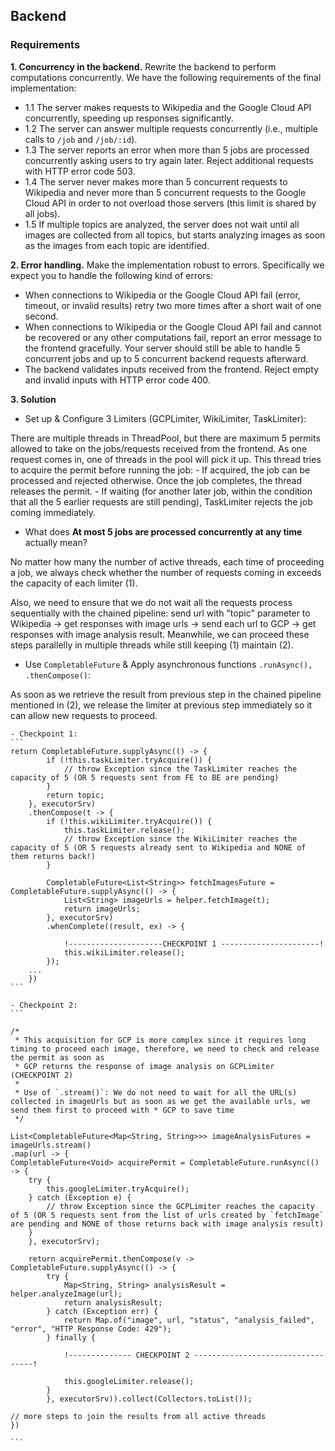 ## Backend
### Requirements
**1. Concurrency in the backend.** Rewrite the backend to perform computations concurrently. We have the following requirements of the final implementation:

* 1.1 The server makes requests to Wikipedia and the Google Cloud API concurrently, speeding up responses significantly.
* 1.2 The server can answer multiple requests concurrently (i.e., multiple calls to `/job` and `/job/:id`).
* 1.3 The server reports an error when more than 5 jobs are processed concurrently asking users to try again later. Reject additional requests with HTTP error code 503.
* 1.4 The server never makes more than 5 concurrent requests to Wikipedia and never more than 5 concurrent requests to the Google Cloud API in order to not overload those servers (this limit is shared by all jobs).
* 1.5 If multiple topics are analyzed, the server does not wait until all images are collected from all topics, but starts analyzing images as soon as the images from each topic are identified.

**2. Error handling.** Make the implementation robust to errors. Specifically we expect you to handle the following kind of errors:

* When connections to Wikipedia or the Google Cloud API fail (error, timeout, or invalid results) retry two more times after a short wait of one second.
* When connections to Wikipedia or the Google Cloud API fail and cannot be recovered or any other computations fail, report an error message to the frontend gracefully. Your server should still be able to handle 5 concurrent jobs and up to 5 concurrent backend requests afterward.
* The backend validates inputs received from the frontend. Reject empty and invalid inputs with HTTP error code 400.

**3. Solution** 

* Set up & Configure 3 Limiters (GCPLimiter, WikiLimiter, TaskLimiter): 

There are multiple threads in ThreadPool, but there are maximum 5 permits allowed to take on the jobs/requests received from the frontend. As one request comes in, one of threads in the pool will pick it up. This thread tries to acquire the permit before running the job:
    - If acquired, the job can be processed and rejected otherwise. Once the job completes, the thread releases the permit.
    - If waiting (for another later job, within the condition that all the 5 earlier requests are still pending), TaskLimiter rejects the job coming immediately.

* What does **At most 5 jobs are processed concurrently at any time** actually mean? 

No matter how many the number of active threads, each time of proceeding a job, we always check whether the number of requests coming in exceeds the capacity of each limiter (1). 

Also, we need to ensure that we do not wait all the requests process sequentially with the chained pipeline: send url with "topic" parameter to Wikipedia -> get responses with image urls -> send each url to GCP -> get responses with image analysis result. Meanwhile, we can proceed these steps parallelly in multiple threads while still keeping (1) maintain (2).

* Use `CompletableFuture` & Apply asynchronous functions `.runAsync(), .thenCompose()`: 

As soon as we retrieve the result from previous step in the chained pipeline mentioned in (2), we release the limiter at previous step immediately so it can allow new requests to proceed.

    - Checkpoint 1:
    ```
    return CompletableFuture.supplyAsync(() -> {
            if (!this.taskLimiter.tryAcquire()) {
                // throw Exception since the TaskLimiter reaches the capacity of 5 (OR 5 requests sent from FE to BE are pending)
            }
            return topic;
        }, executorSrv)
        .thenCompose(t -> {
            if (!this.wikiLimiter.tryAcquire()) {
                this.taskLimiter.release(); 
                // throw Exception since the WikiLimiter reaches the capacity of 5 (OR 5 requests already sent to Wikipedia and NONE of them returns back!)
            }

            CompletableFuture<List<String>> fetchImagesFuture = CompletableFuture.supplyAsync(() -> {
                List<String> imageUrls = helper.fetchImage(t); 
                return imageUrls;
            }, executorSrv)
            .whenComplete((result, ex) -> { 
                
                !---------------------CHECKPOINT 1 ----------------------!
                this.wikiLimiter.release();
            });
        ...
        })
    ```
    
    - Checkpoint 2:
    ```

    /*
     * This acquisition for GCP is more complex since it requires long timing to proceed each image, therefore, we need to check and release the permit as soon as 
     * GCP returns the response of image analysis on GCPLimiter (CHECKPOINT 2)
     *
     * Use of `.stream()`: We do not need to wait for all the URL(s) collected in imageUrls but as soon as we get the available urls, we send them first to proceed with * GCP to save time
     */
    
    List<CompletableFuture<Map<String, String>>> imageAnalysisFutures = imageUrls.stream()
    .map(url -> {
    CompletableFuture<Void> acquirePermit = CompletableFuture.runAsync(() -> {
        try {
            this.googleLimiter.tryAcquire(); 
        } catch (Exception e) {
            // throw Exception since the GCPLimiter reaches the capacity of 5 (OR 5 requests sent from the list of urls created by `fetchImage` are pending and NONE of those returns back with image analysis result)
        }
        }, executorSrv); 

        return acquirePermit.thenCompose(v -> CompletableFuture.supplyAsync(() -> {
            try {
                Map<String, String> analysisResult = helper.analyzeImage(url); 
                return analysisResult;
            } catch (Exception err) {
                return Map.of("image", url, "status", "analysis_failed", "error", "HTTP Response Code: 429");
            } finally {
                                
                !-------------- CHECKPOINT 2 ----------------------------------!

                this.googleLimiter.release(); 
            }
            }, executorSrv)).collect(Collectors.toList());

    // more steps to join the results from all active threads
    })
        
    ```

